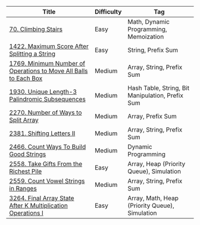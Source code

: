 | Title                                                                                 | Difficulty | Tag                                              |
| ------------------------------------------------------------------------------------- | ---------- | ------------------------------------------------ |
| [70. Climbing Stairs](/go/problems/0070)                                              | Easy       | Math, Dynamic Programming, Memoization           |
| [1422. Maximum Score After Splitting a String](/go/problems/1422)                     | Easy       | String, Prefix Sum                               |
| [1769. Minimum Number of Operations to Move All Balls to Each Box](/go/problems/1769) | Medium     | Array, String, Prefix Sum                        |
| [1930. Unique Length-3 Palindromic Subsequences](/go/problems/1930)                   | Medium     | Hash Table, String, Bit Manipulation, Prefix Sum |
| [2270. Number of Ways to Split Array](/go/problems/2270)                              | Medium     | Array, Prefix Sum                                |
| [2381. Shifting Letters II](/go/problems/2381)                                        | Medium     | Array, String, Prefix Sum                        |
| [2466. Count Ways To Build Good Strings](/go/problems/2466)                           | Medium     | Dynamic Programming                              |
| [2558. Take Gifts From the Richest Pile](/go/problems/2558)                           | Easy       | Array, Heap (Priority Queue), Simulation         |
| [2559. Count Vowel Strings in Ranges](/go/problems/2559)                              | Medium     | Array, String, Prefix Sum                        |
| [3264. Final Array State After K Multiplication Operations I](/go/problems/3264)      | Easy       | Array, Math, Heap (Priority Queue), Simulation   |

